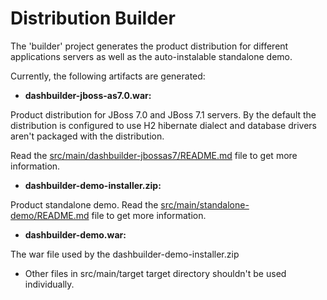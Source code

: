 Distribution Builder
==========================

The 'builder' project generates the product distribution for different applications servers as well as the
auto-instalable standalone demo.

Currently, the following artifacts are generated:

* **dashbuilder-jboss-as7.0.war:**

Product distribution for JBoss 7.0 and JBoss 7.1 servers.
By the default the distribution is configured to use H2 hibernate dialect and database drivers aren't packaged with the distribution.

Read the [src/main/dashbuilder-jbossas7/README.md](https://github.com/droolsjbpm/dashboard-builder/blob/master/builder/src/main/jbossas7/README.md) file to get more information.

* **dashbuilder-demo-installer.zip:**

Product standalone demo.
Read the [src/main/standalone-demo/README.md](https://github.com/droolsjbpm/dashboard-builder/blob/master/builder/src/main/standalone-demo/README.md) file to get more information.

* **dashbuilder-demo.war:**

The war file used by the dashbuilder-demo-installer.zip

* Other files in src/main/target target directory shouldn't be used individually.